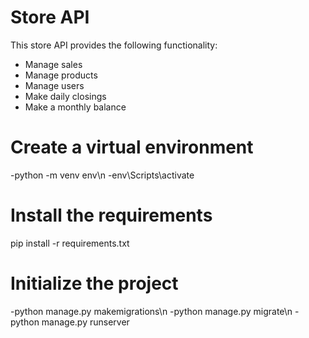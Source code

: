 # Store API
This store API provides the following functionality:
- Manage sales
- Manage products
- Manage users
- Make daily closings
- Make a monthly balance

# Create a virtual environment
-python -m venv env\n
-env\Scripts\activate

# Install the requirements
pip install -r requirements.txt

# Initialize the project
-python manage.py makemigrations\n
-python manage.py migrate\n
-python manage.py runserver
